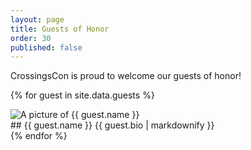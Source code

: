 ```yaml
---
layout: page
title: Guests of Honor
order: 30
published: false
---
```


CrossingsCon is proud to welcome our guests of honor!

{% for guest in site.data.guests %}
<div class="guest {% cycle 'left', 'right' %}">
  <img class="guest-photo" src="{{ site.baseurl }}/images/guests/{{ guest.image }}" alt="A picture of {{ guest.name }}" />
  <div class="guest-bio" markdown="1">
## {{ guest.name }}
{{ guest.bio | markdownify }}
  </div>
</div>
{% endfor %}
